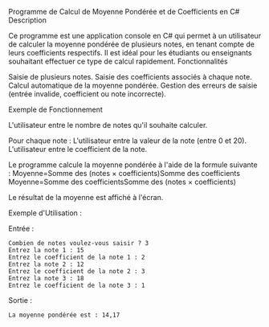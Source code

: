 Programme de Calcul de Moyenne Pondérée et de Coefficients en C#
Description

Ce programme est une application console en C# qui permet à un utilisateur de calculer la moyenne pondérée de plusieurs notes, en tenant compte de leurs coefficients respectifs. Il est idéal pour les étudiants ou enseignants souhaitant effectuer ce type de calcul rapidement.
Fonctionnalités

Saisie de plusieurs notes.
Saisie des coefficients associés à chaque note.
Calcul automatique de la moyenne pondérée.
Gestion des erreurs de saisie (entrée invalide, coefficient ou note incorrecte).

Exemple de Fonctionnement

L'utilisateur entre le nombre de notes qu'il souhaite calculer.

Pour chaque note :
L'utilisateur entre la valeur de la note (entre 0 et 20).
L'utilisateur entre le coefficient de la note.

Le programme calcule la moyenne pondérée à l'aide de la formule suivante :
Moyenne=Somme des (notes × coefficients)Somme des coefficients
Moyenne=Somme des coefficientsSomme des (notes × coefficients)​

Le résultat de la moyenne est affiché à l'écran.

Exemple d'Utilisation :

Entrée : 

    Combien de notes voulez-vous saisir ? 3  
    Entrez la note 1 : 15  
    Entrez le coefficient de la note 1 : 2  
    Entrez la note 2 : 12  
    Entrez le coefficient de la note 2 : 3  
    Entrez la note 3 : 18  
    Entrez le coefficient de la note 3 : 1  


Sortie : 

    La moyenne pondérée est : 14,17


